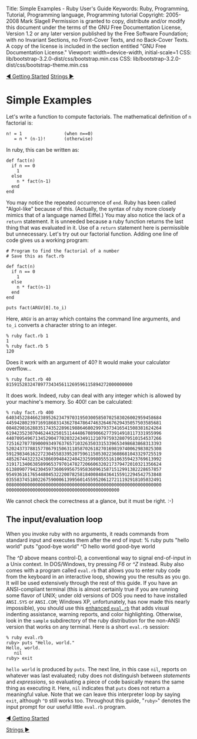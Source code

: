 Title: Simple Examples - Ruby User's Guide
Keywords: Ruby, Programming, Tutorial, Programming language, Programming tutorial
Copyright: 2005-2008 Mark Slagell
           Permission is granted to copy, distribute and/or modify this document under the terms of the GNU Free Documentation License, Version 1.2 or any later version published by the Free Software Foundation; with no Invariant Sections, no Front-Cover Texts, and no Back-Cover Texts.
           A copy of the license is included in the section entitled "GNU Free Documentation License."
Viewport: width=device-width, initial-scale=1
CSS: lib/bootstrap-3.2.0-dist/css/bootstrap.min.css
CSS: lib/bootstrap-3.2.0-dist/css/bootstrap-theme.min.css

<div class="container">
<!-- Previous page -->
<a href="getstarted.html" class="btn btn-default">&#9668; Getting Started</a>
<!-- Next page -->
<a href="strings.html" class="btn btn-default">Strings &#9658;</a>

Simple Examples
===============

Let's write a function to compute factorials.  The
mathematical definition of `n` factorial is:

    n! = 1                (when n==0)
       = n * (n-1)!       (otherwise)

In ruby, this can be written as:

    def fact(n)
      if n == 0
        1
      else
        n * fact(n-1)
      end
    end

You may notice the repeated occurrence of `end`.  Ruby
has been called "Algol-like" because of this.  (Actually, the
syntax of ruby more closely mimics that of a language named
Eiffel.) You may also notice the lack of a `return`
statement.  It is unneeded because a ruby function returns the
last thing that was evaluated in it.  Use of a `return`
statement here is permissible but unnecessary.
Let's try out our factorial function.  Adding one line of code
gives us a working program:

    # Program to find the factorial of a number
    # Save this as fact.rb

    def fact(n)
      if n == 0
        1
      else
        n * fact(n-1)
      end
    end

    puts fact(ARGV[0].to_i)

Here, `ARGV` is an array which contains the command line
arguments, and `to_i` converts a character string to an
integer.

    % ruby fact.rb 1
    1
    % ruby fact.rb 5
    120

Does it work with an argument of 40? It would make your calculator
overflow...

    % ruby fact.rb 40
    815915283247897734345611269596115894272000000000

It does work.  Indeed, ruby can deal with any integer which is
allowed by your machine's memory. So 400! can be calculated:

    % ruby fact.rb 400
    64034522846623895262347970319503005850702583026002959458684
    44594280239716918683143627847864746326467629435057503585681
    08482981628835174352289619886468029979373416541508381624264
    61942352307046244325015114448670890662773914918117331955996
    44070954967134529047702032243491121079759328079510154537266
    72516278778900093497637657103263503315339653498683868313393
    52024373788157786791506311858702618270169819740062983025308
    59129834616227230455833952075961150530223608681043329725519
    48526744322324386699484224042325998055516106359423769613992
    31917134063858996537970147827206606320217379472010321356624
    61380907794230459736069956759583609615871512991382228657857
    95493616176544804532220078258184008484364155912294542753848
    03558374518022675900061399560145595206127211192918105032491
    00800000000000000000000000000000000000000000000000000000000
    0000000000000000000000000000000000000000000

We cannot check the correctness at a glance, but it must be
right. :-)

The input/evaluation loop
-------------------------

When you invoke ruby with no arguments, it reads commands from
standard input and executes them after the end of input:
    % ruby
    puts "hello world"
    puts "good-bye world"
    ^D
    hello world
    good-bye world

The *^D* above means control-D, a conventional way to signal
end-of-input in a Unix context.  In DOS/Windows, try pressing *F6*
or *^Z* instead.
Ruby also comes with a program called `eval.rb` that allows you to
enter ruby code from the keyboard in an interactive loop, showing you
the results as you go.  It will be used extensively through the rest
of this guide.
If you have an ANSI-compliant terminal (this is almost certainly true
if you are running some flavor of UNIX; under old versions of DOS you
need to have installed `ANSI.SYS` or `ANSI.COM`; Windows XP,
unfortunately, has now made this nearly impossible), you should use
this [enhanced `eval.rb`](eval.txt) that adds visual
indenting assistance, warning reports, and color highlighting.
Otherwise, look in the `sample` subdirectory of the ruby
distribution for the non-ANSI version that works on any terminal.
Here is a short `eval.rb` session:

    % ruby eval.rb
    ruby> puts "Hello, world."
    Hello, world.
       nil
    ruby> exit

`hello world` is produced by `puts`.  The next
line, in this case `nil`, reports on whatever was last
evaluated; ruby does not distinguish between *statements* and
*expressions*, so evaluating a piece of code basically means
the same thing as executing it.  Here, `nil` indicates
that `puts` does not return a meaningful value.  Note
that we can leave this interpreter loop by saying `exit`,
although `^D` still works too.
Throughout this guide, "`ruby>`" denotes the input prompt
for our useful little `eval.rb` program.

<!-- Previous page -->
<a href="getstarted.html" class="btn btn-default">&#9668; Getting Started</a>
<!-- Next page -->
<a href="strings.html" class="btn btn-default">Strings &#9658;</a>
</div>
<script src="lib/jquery-1.11.1.min.js"></script>
<script src="lib/bootstrap-3.2.0-dist/js/bootstrap.min.js"></script>
